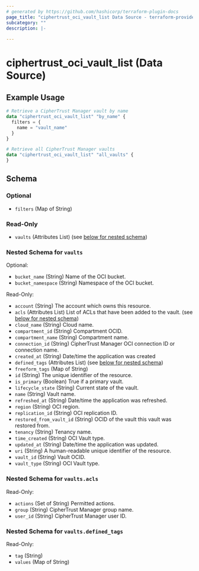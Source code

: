 ```yaml
---
# generated by https://github.com/hashicorp/terraform-plugin-docs
page_title: "ciphertrust_oci_vault_list Data Source - terraform-provider-ciphertrust"
subcategory: ""
description: |-
  
---
```


# ciphertrust_oci_vault_list (Data Source)



## Example Usage

```terraform
# Retrieve a CipherTrust Manager vault by name
data "ciphertrust_oci_vault_list" "by_name" {
  filters = {
    name = "vault_name"
  }
}

# Retrieve all CipherTrust Manager vaults
data "ciphertrust_oci_vault_list" "all_vaults" {
}
```

<!-- schema generated by tfplugindocs -->
## Schema

### Optional

- `filters` (Map of String)

### Read-Only

- `vaults` (Attributes List) (see [below for nested schema](#nestedatt--vaults))

<a id="nestedatt--vaults"></a>
### Nested Schema for `vaults`

Optional:

- `bucket_name` (String) Name of the OCI bucket.
- `bucket_namespace` (String) Namespace of the OCI bucket.

Read-Only:

- `account` (String) The account which owns this resource.
- `acls` (Attributes List) List of ACLs that have been added to the vault. (see [below for nested schema](#nestedatt--vaults--acls))
- `cloud_name` (String) Cloud name.
- `compartment_id` (String) Compartment OCID.
- `compartment_name` (String) Compartment name.
- `connection_id` (String) CipherTrust Manager OCI connection ID or connection name.
- `created_at` (String) Date/time the application was created
- `defined_tags` (Attributes List) (see [below for nested schema](#nestedatt--vaults--defined_tags))
- `freeform_tags` (Map of String)
- `id` (String) The unique identifier of the resource.
- `is_primary` (Boolean) True if a primary vault.
- `lifecycle_state` (String) Current state of the vault.
- `name` (String) Vault name.
- `refreshed_at` (String) Date/time the application was refreshed.
- `region` (String) OCI region.
- `replication_id` (String) OCI replication ID.
- `restored_from_vault_id` (String) OCID of the vault this vault was restored from.
- `tenancy` (String) Tenancy name.
- `time_created` (String) OCI Vault type.
- `updated_at` (String) Date/time the application was updated.
- `uri` (String) A human-readable unique identifier of the resource.
- `vault_id` (String) Vault OCID.
- `vault_type` (String) OCI Vault type.

<a id="nestedatt--vaults--acls"></a>
### Nested Schema for `vaults.acls`

Read-Only:

- `actions` (Set of String) Permitted actions.
- `group` (String) CipherTrust Manager group name.
- `user_id` (String) CipherTrust Manager user ID.


<a id="nestedatt--vaults--defined_tags"></a>
### Nested Schema for `vaults.defined_tags`

Read-Only:

- `tag` (String)
- `values` (Map of String)
